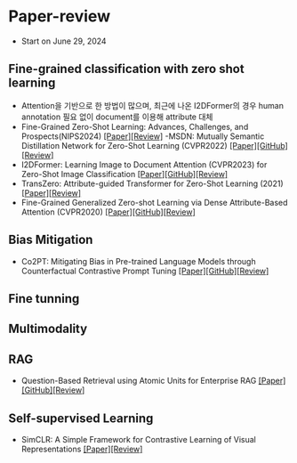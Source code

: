 # Paper-review
- Start on June 29, 2024


## Fine-grained classification with zero shot learning
- Attention을 기반으로 한 방법이 많으며, 최근에 나온 I2DFormer의 경우 human annotation 필요 없이 document를 이용해 attribute 대체
- Fine-Grained Zero-Shot Learning: Advances, Challenges, and Prospects(NIPS2024) [[Paper]](https://arxiv.org/pdf/2401.17766)[[Review]](https://fluoridated-trust-1fc.notion.site/Fine-Grained-Zero-Shot-Learning-Advances-Challenges-and-Prospects-1279c7dcb9c4805e8b45e65dc166b7af?pvs=4)
-MSDN: Mutually Semantic Distillation Network for Zero-Shot Learning (CVPR2022)
[[Paper]](https://arxiv.org/pdf/2203.03137)[[GitHub]](https://github.com/shiming-chen/MSDN)[[Review]](https://fluoridated-trust-1fc.notion.site/MSDN-Mutually-Semantic-Distillation-Network-for-Zero-Shot-Learning-1299c7dcb9c48038845bfa4063b6469f?pvs=4)
- I2DFormer: Learning Image to Document Attention (CVPR2023)
for Zero-Shot Image Classification
 [[Paper]](https://arxiv.org/abs/2209.10304)[[GitHub]](https://github.com/ferjad/I2DFormer)[[Review]](https://fluoridated-trust-1fc.notion.site/I2DFormer-Learning-Image-to-Document-Attention-for-Zero-Shot-Image-Classification-1299c7dcb9c48033a941c8e318876524?pvs=4)
- TransZero: Attribute-guided Transformer for Zero-Shot Learning (2021) [[Paper]](https://arxiv.org/pdf/2112.01683)[[Review]](https://fluoridated-trust-1fc.notion.site/TransZero-Attribute-guided-Transformer-for-Zero-Shot-Learning-1299c7dcb9c48035b0c9ea513c474022?pvs=4)
- Fine-Grained Generalized Zero-shot Learning via Dense Attribute-Based Attention (CVPR2020) [[Paper]](https://openaccess.thecvf.com/content_CVPR_2020/papers/Huynh_Fine-Grained_Generalized_Zero-Shot_Learning_via_Dense_Attribute-Based_Attention_CVPR_2020_paper.pdf)[[GitHub]](https://github.com/hbdat/cvpr20_DAZLE)[[Review]](https://github.com/hbdat/cvpr20_DAZLE)

<!-- [[Paper]]()[[GitHub]]()[[Review]]()-->

## Bias Mitigation
- Co2PT: Mitigating Bias in Pre-trained Language Models through Counterfactual Contrastive Prompt Tuning [[Paper]](https://aclanthology.org/2023.findings-emnlp.390/)[[GitHub]](https://github.com/dongxiangjue/Co2PT)[[Review]](https://fluoridated-trust-1fc.notion.site/Co2PT-Mitigating-Bias-in-Pre-trained-Language-Models-through-Counterfactual-Contrastive-Prompt-Tuni-47f53112fa814c22ab2750404b8e65e1)

## Fine tunning

## Multimodality

## RAG
- Question-Based Retrieval using Atomic Units for Enterprise RAG [[Paper]](https://arxiv.org/pdf/2405.12363v2)[[GitHub]]()[[Review]]()

## Self-supervised Learning
- SimCLR: A Simple Framework for Contrastive Learning of Visual Representations [[Paper]](https://arxiv.org/abs/2002.05709)[[Review]](https://fluoridated-trust-1fc.notion.site/SimCLR-A-Simple-Framework-for-Contrastive-Learning-of-Visual-Representations-6adee112129e4a24a4ff59c1ea16b3d4?pvs=4)
